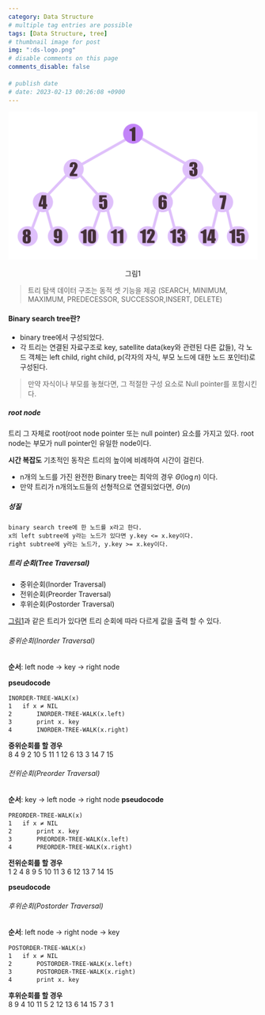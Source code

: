 ```yaml
---
category: Data Structure
# multiple tag entries are possible
tags: [Data Structure, tree]
# thumbnail image for post
img: ":ds-logo.png"
# disable comments on this page
comments_disable: false

# publish date
# date: 2023-02-13 00:26:08 +0900
---
```


<p align="center"><img src="/assets/img/posts/tree.png"></p>

<p align="center">그림1</p>



> 트리 탐색 데이터 구조는 동적 셋 기능을 제공
(SEARCH, MINIMUM, MAXIMUM, PREDECESSOR, SUCCESSOR,INSERT, DELETE)

#### Binary search tree란?
+ binary tree에서 구성되었다.
+ 각 트리는 연결된 자료구조로 key, satellite data(key와 관련된 다른 값들), 각 노드 객체는 left child, right child, p(각자의 자식, 부모 노드에 대한 노드 포인터)로 구성된다.
> 만약 자식이나 부모를 놓쳤다면, 그 적절한 구성 요소로 Null pointer를 포함시킨다.

##### root node
트리 그 자체로 root(root node pointer 또는 null pointer) 요소를 가지고 있다.
root node는 부모가 null pointer인 유일한 node이다.

**시간 복잡도**
기초적인 동작은 트리의 높이에 비례하여 시간이 걸린다.
+ n개의 노드를 가진 완전한 Binary tree는 최악의 경우 $\Theta(\log n)$ 이다.
+ 만약 트리가 n개의노드들의 선형적으로 연결되었다면, $\Theta(n)$

##### 성질
```
binary search tree에 한 노드를 x라고 한다.
x의 left subtree에 y라는 노드가 있다면 y.key <= x.key이다.
right subtree에 y라는 노드가, y.key >= x.key이다.
```

##### 트리 순회(Tree Traversal)
+ 중위순회(Inorder Traversal)
+ 전위순회(Preorder Traversal)
+ 후위순회(Postorder Traversal)

[그림1](#binary-search-tree)과 같은 트리가 있다면 트리 순회에 따라 다르게 값을 출력 할 수 있다.

###### 중위순회(Inorder Traversal)
**순서**: left node -> key -> right node

**pseudocode**
```
INORDER-TREE-WALK(x)
1   if x ≠ NIL
2       INORDER-TREE-WALK(x.left)
3       print x. key
4       INORDER-TREE-WALK(x.right)
```
**중위순회를 할 경우**  
8 4 9 2 10 5 11 1 12 6 13 3 14 7 15

###### 전위순회(Preorder Traversal)
**순서**: key -> left node ->  right node
**pseudocode**
```
PREORDER-TREE-WALK(x)
1   if x ≠ NIL
2       print x. key
3       PREORDER-TREE-WALK(x.left)
4       PREORDER-TREE-WALK(x.right)
```
**전위순회를 할 경우**   
1 2 4 8 9 5 10 11 3 6 12 13 7 14 15

**pseudocode**
###### 후위순회(Postorder Traversal)
**순서**: left node -> right node -> key
```
POSTORDER-TREE-WALK(x)
1   if x ≠ NIL
2       POSTORDER-TREE-WALK(x.left)
3       POSTORDER-TREE-WALK(x.right)
4       print x. key
```
**후위순회를 할 경우**    
8 9 4 10 11 5 2 12 13 6 14 15 7 3 1


